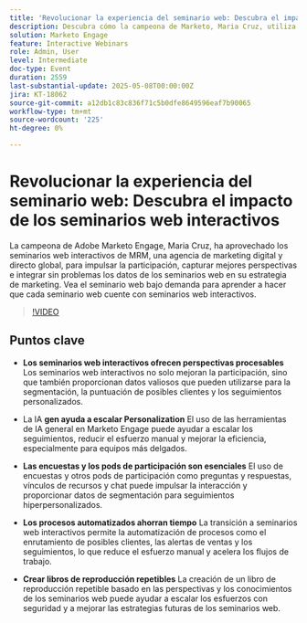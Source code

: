 ```yaml
---
title: 'Revolucionar la experiencia del seminario web: Descubra el impacto de los seminarios web interactivos'
description: Descubra cómo la campeona de Marketo, Maria Cruz, utiliza seminarios web interactivos para impulsar la participación, obtener perspectivas y mejorar el marketing en MRM. ¡Vea bajo demanda ahora!
solution: Marketo Engage
feature: Interactive Webinars
role: Admin, User
level: Intermediate
doc-type: Event
duration: 2559
last-substantial-update: 2025-05-08T00:00:00Z
jira: KT-18062
source-git-commit: a12db1c83c836f71c5b0dfe8649596eaf7b90065
workflow-type: tm+mt
source-wordcount: '225'
ht-degree: 0%

---
```



# Revolucionar la experiencia del seminario web: Descubra el impacto de los seminarios web interactivos

La campeona de Adobe Marketo Engage, Maria Cruz, ha aprovechado los seminarios web interactivos de MRM, una agencia de marketing digital y directo global, para impulsar la participación, capturar mejores perspectivas e integrar sin problemas los datos de los seminarios web en su estrategia de marketing. Vea el seminario web bajo demanda para aprender a hacer que cada seminario web cuente con seminarios web interactivos.

>[!VIDEO](https://video.tv.adobe.com/v/3458099/?learn=on&enablevpops)

## Puntos clave

* **Los seminarios web interactivos ofrecen perspectivas procesables** Los seminarios web interactivos no solo mejoran la participación, sino que también proporcionan datos valiosos que pueden utilizarse para la segmentación, la puntuación de posibles clientes y los seguimientos personalizados.

* La IA **gen ayuda a escalar Personalization** El uso de las herramientas de IA general en Marketo Engage puede ayudar a escalar los seguimientos, reducir el esfuerzo manual y mejorar la eficiencia, especialmente para equipos más delgados.

* **Las encuestas y los pods de participación son esenciales** El uso de encuestas y otros pods de participación como preguntas y respuestas, vínculos de recursos y chat puede impulsar la interacción y proporcionar datos de segmentación para seguimientos hiperpersonalizados.

* **Los procesos automatizados ahorran tiempo** La transición a seminarios web interactivos permite la automatización de procesos como el enrutamiento de posibles clientes, las alertas de ventas y los seguimientos, lo que reduce el esfuerzo manual y acelera los flujos de trabajo.

* **Crear libros de reproducción repetibles** La creación de un libro de reproducción repetible basado en las perspectivas y los conocimientos de los seminarios web puede ayudar a escalar los esfuerzos con seguridad y a mejorar las estrategias futuras de los seminarios web.
